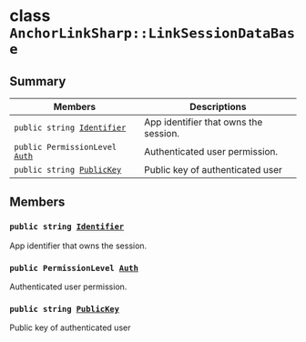 # class `AnchorLinkSharp::LinkSessionDataBase` 

## Summary

 Members                        | Descriptions                                
--------------------------------|---------------------------------------------
`public string `[`Identifier`](#class_anchor_link_sharp_1_1_link_session_data_base_1a4df71ed6bf05109e86a43738e8f9898a) | App identifier that owns the session.
`public PermissionLevel `[`Auth`](#class_anchor_link_sharp_1_1_link_session_data_base_1a6ea9a381ec6657b0053fbedd9109b3e3) | Authenticated user permission.
`public string `[`PublicKey`](#class_anchor_link_sharp_1_1_link_session_data_base_1acc6ca52888303fcc5c17b4882570ab2d) | Public key of authenticated user

## Members

### `public string `[`Identifier`](#class_anchor_link_sharp_1_1_link_session_data_base_1a4df71ed6bf05109e86a43738e8f9898a) 

App identifier that owns the session.

### `public PermissionLevel `[`Auth`](#class_anchor_link_sharp_1_1_link_session_data_base_1a6ea9a381ec6657b0053fbedd9109b3e3) 

Authenticated user permission.

### `public string `[`PublicKey`](#class_anchor_link_sharp_1_1_link_session_data_base_1acc6ca52888303fcc5c17b4882570ab2d) 

Public key of authenticated user


